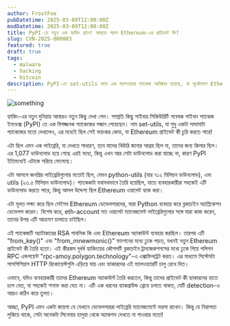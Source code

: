 ```yaml
---
author: FrostFoe
pubDatetime: 2025-03-09T12:00:00Z
modDatetime: 2025-03-09T12:00:00Z
title: PyPI-তে নতুন এক হ্যাকিং প্ল্যান! আছড়ে পড়ল Ethereum-এর প্রাইভেট কি?
slug: CVN-2025-000003
featured: true
draft: true
tags:
  - malware
  - hacking
  - bitcoin
description: PyPI-তে set-utils নামে এক ম্যালওয়্যার প্যাকেজ আবিষ্কার হয়েছে, যা সুকৌশলে Ethereum প্রাইভেট কী চুরি করতে পারে। আর সবচেয়ে চমকপ্রদ ব্যাপার হলো, প্রাইভেট কী-গুলো ব্লকচেইন ট্রানজেকশন দিয়ে চুরি হত। কেউ বুঝতেও পারত না, এইভাবে তারা নিজেই এক্সপোজড হয়ে যেত!
---
```


<img src="https://blogger.googleusercontent.com/img/b/R29vZ2xl/AVvXsEgY77x-OuhLIlxSUxscvgJhS4GvrJ1-cF8bxpqXLFX_TunxoJFH6XyqsDRSQeGlJW6_kgk_SMoMYS9imV0Ka3aB8iza6XlOeJYs734zmlqFKNAWbdzJdqE9jYfwQP8YXvBQiy5D24Edui52-9EPnlQzxeYPDEHs6rEy4WG4x97BbVsZJA6h9UO43r2zJ2mA/s728-rw-e365/PyPI-code.png" alt="something">

হ্যাকিং-এর নতুন দুনিয়ায় আবারও নতুন কিছু দেখা গেল। সম্প্রতি কিছু সাইবার সিকিউরিটি গবেষক পাইথন প্যাকেজ ইনডেক্স (PyPI) তে এক বিপজ্জনক প্যাকেজের সন্ধান পেয়েছেন। নাম set-utils, যা শুধু একটা সাদামাটা প্যাকেজের মতো দেখালেও, এর মধ্যেই ছিল সেই ভয়ংকর কোড, যা Ethereum প্রাইভেট কী চুরি করতে পারে!

এটা ছিল এমন এক লাইব্রেরি, যা দেখতে সাধারণ, তবে যাদের থিউরি জানার আগ্রহ ছিল না, তাদের জন্য কিলার ছিল। এর 1,077 ডাউনলোড হয়ে গেছে এরই মধ্যে, কিন্তু এখন আর সেটা ডাউনলোড করা যাচ্ছে না, কারণ PyPI ইতিমধ্যেই এটাকে সরিয়ে ফেলেছে।

এটা আসলে জনপ্রিয় লাইব্রেরিগুলোর মতোই ছিল, যেমন python-utils (যার ৭১২ মিলিয়ন ডাউনলোড), এবং utils (২৩.৫ মিলিয়ন ডাউনলোড)। প্যাকেজটা যথাযথভাবে তৈরি হয়েছিল, যাতে ব্যবহারকারীরা সহজেই এটি ডাউনলোড করতে পারে, কিন্তু আসল উদ্দেশ্য ছিল Ethereum ওয়ালেট হ্যাক করা।

এটা মূলত লক্ষ্য করে ছিল সেইসব Ethereum ডেভেলপারদের, যারা Python ব্যবহার করে ব্লকচেইন অ্যাপ্লিকেশন ডেভেলপ করেন। বিশেষ করে, eth-account মত ওয়ালেট ম্যানেজমেন্ট লাইব্রেরিগুলোর সঙ্গে যারা কাজ করেন, তাদের উপর এটি আক্রমণ চালাতে চাইছিল।

এই প্যাকেজটি অ্যাটাকারের RSA পাবলিক কি এবং Ethereum অ্যাকাউন্ট ব্যবহার করছিল। তারপর এটি "from_key()" এবং "from_mnewmonic()" ফাংশনের মধ্যে ঢুকে পড়ত, যখনই নতুন Ethereum প্রাইভেট কী তৈরি হতো। এই কীরকম দুর্ধর্ষ হ্যাকিংয়ের কৌশলটি ব্লকচেইন ট্রানজেকশনসের মধ্যে ঢুকে গিয়ে পলিগন RPC এন্ডপয়েন্ট "rpc-amoy.polygon.technology"-এ এক্সফিলট্রেট করত। এর মাধ্যমে সিস্টেমটা সাসপিশিয়াস HTTP রিকোয়েস্টগুলি এড়িয়ে যায় এবং হ্যাকারদের এই ম্যালওয়্যারটি চালু রেখে দিত।

এভাবে, যদিও ব্যবহারকারী তাদের Ethereum অ্যাকাউন্ট তৈরি করতেন, কিন্তু তাদের প্রাইভেট কী হ্যাকারদের হাতে চলে যেত, যা সহজেই শনাক্ত করা যেত না। এটি এক ধরনের ব্যাকগ্রাউন্ড থ্রেডে চলতে থাকত, যেটি detection-এ আরও কঠিন করে তুলত।

আচ্ছা, PyPI এমন একটা জায়গা যে যেখানে ডেভেলপাররা লাইব্রেরি ম্যানেজমেন্টে ভরসা রাখেন। কিন্তু যে নিরাপত্তা লুকিয়ে থাকে, সেটা অনেকটা সিনেমার হালুয়া থেকে অ্যাকশন দেখতে না পাওয়ার মতো!